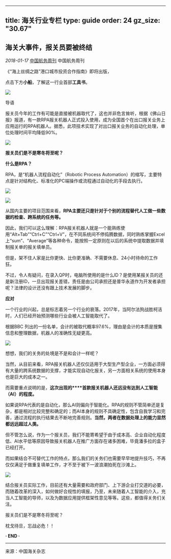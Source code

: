 
---
title: 海关行业专栏
type: guide
order: 24
gz_size: "30.67"
---



海关大事件，报关员要被终结
-------------

_2018-01-17_ [中国航务周刊](/account/chinashippinggazette) 中国航务周刊

《“海上丝绸之路”港口城市投资合作指南》即将出版，

点击下方**小船**，了解这一行业首部**工具书**。

  

[![](http://img.chuansong.me/mmbiz_gif/UOPrwBhIhzENXSY8MGaQR8SMRXRPdjLZy6ynyWkVdGfeWRDZk8IJxlaY7Fk7szLuGJvVplVdkmib5FhT1T15LMg/0?wx_fmt=gif)](http://chuansong.me/r/RZsWic)

  

导语

报关员今年的工作有可能是直接被机器取代了，这也并非危言耸听，根据《佛山日报》报道，有一款RPA报关机器人正式投入使用，成为全国首个在出口报关业务上应用运行的RPA机器人。据悉，此项技术实现了对出口报关业务的自动化处理，单位处理时间平均降低90%。

  

![](http://img.chuansong.me/mmbiz_jpg/UOPrwBhIhzFCzqGFLannia9OoTNaRxZrNfro35Qk6VDo8TUnqWXpVUX11IAwTQ3ficBVjuk5uOOyL6gibCnKRoK9Q/0?wx_fmt=jpeg)

  

**报关员们是不是寒冬将至呢？**

**什么是RPA？**

  

RPA，是“机器人流程自动化”（Robotic Process Automation）的缩写，主要特点是针对结构化、标准化的PC端操作或流程通过自动化的手段去执行。

  

![](http://img.chuansong.me/mmbiz_jpg/UOPrwBhIhzFCzqGFLannia9OoTNaRxZrNp9FRyibEKXMic7Z5cib3lazt2F28LupIvOPZJsDTGYvZAy9e9yNjrGrtQ/0?wx_fmt=jpeg)

![](http://img.chuansong.me/mmbiz_jpg/UOPrwBhIhzFCzqGFLannia9OoTNaRxZrNro4oClHlRWjQicDNwoqjxCHomns2nsia6VmbWC07Ruyp2qXoXkutekaQ/0?wx_fmt=jpeg)

  

从国内主要的项目范围来看，**RPA主要还只是针对于个别的流程替代人工做一些数据的检查、跨系统的任务等。**

  

因此，我们可以这么理解：RPA报关机器人就是一个能熟练使用“Alt+Tab”“Ctrl+C”“Ctrl+V”，在不同系统间不停捣腾数据，同时熟练掌握Excel上“sum”、“Average”等各种命令，能按照一定原则在以后的系统中提取数据并填制报关单的报关填单员。

  

但是，架不住人家是比你更快、比你更准确、不需要休息、24小时待命的工作狂。

  

不过，令人有疑问，在录入QP时，电脑所使用的是什么ID？是使用某报关员的还是新注册ID，一旦出现报关差错，责任是由公司承担还是普华永道作为开发者承担呢？法律的设计还没有跟上技术发展的脚步。

  

**应对**

  

一个行业的兴起，总是标志着另一个行业的衰落。2017年，当阿尔法狗战胜柯洁时，人们已经开始预测哪些行业会被人工智能取代了。

  

根据BBC 列出的一份名单，会计的被取代概率97.6%，理由是会计的本质是搜集信息和整理数据，机器人的准确性无疑更高。

  

![](http://img.chuansong.me/mmbiz_jpg/UOPrwBhIhzFCzqGFLannia9OoTNaRxZrN17fjeBapa6NG6E6gNmyl9hoibvg2kOfVzXc7csl3Nt1OWsxwSks1YTg/0?wx_fmt=jpeg)

  

想想，我们的关务的处境是不是和会计一样呢？

  

当然，从目前来看，RPA报关机器人还仅仅适用于大型生产型企业，一方面必须得有大量的跨系统数据的支撑，才能实现自动化报关，另一方面相关系统的使用本身也是巨大的成本之一。

  

而需要重点说明的是，**这次出现的****首款报关机器人还远没有达到人工智能（AI）的程度。**

  

如果说RPA代表的是自动化，那么AI则偏向于智能化。RPA的规则不管简单还是复杂，都是相对比较完整和确定的；而AI本身的规则不具确定性，包含自我学习和完善，通过流程的执行结果去不断地完善规则。**当然，两者在数据处理上的能力显然都远远超过人类。**

  

但不管怎么说，作为一个报关员，我们不能寄希望于由于成本高、企业自动化程度低、AI水平低等原因导致报关机器人在推广方面存在诸多困难，毕竟潘多拉的盒子已经打开。

  

而如果结合不可替代工作的特点，那么我们的关务们也需要早早地提升技巧，不再仅仅满足于做重复填单工作，才不至于被下一波浪潮拍死在沙滩上。

  

![](http://img.chuansong.me/mmbiz_jpg/UOPrwBhIhzFCzqGFLannia9OoTNaRxZrNuticavdUic0rEZOncL7Y5x8F64djL8dibOm1kxLMpXiaDn4MI8j6ztOBtw/0?wx_fmt=jpeg)

结合报关员实际工作，目前还有大量需要和政府部门、上下游企业打交道的必要，而随着改革的深入，如何做好合规性的填报，乃至，未来随着人工智能的介入，充当人工智能的导师，以及为数据应用提供框架性意见等等。这些，都值得关务们关注。

  

报关员们是不是寒冬将至呢？

枕戈待旦，忘战必危！！

  

****· END **·******

* * *

来源：中国海关杂志
